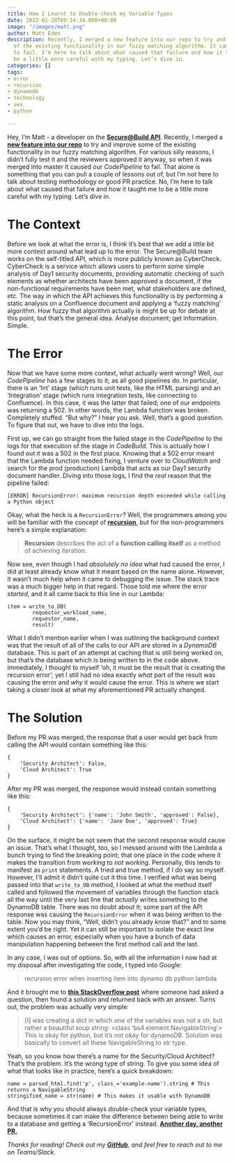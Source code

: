 ```yaml
---
title: How I Learnt to Double-check my Variable Types
date: 2022-01-28T05:14:34.000+00:00
image: "/images/matt.png"
author: Matt Eden
description: Recently, I merged a new feature into our repo to try and improve some
  of the existing functionality in our fuzzy matching algorithm. It caused our CodePipeline
  to fail. I’m here to talk about what caused that failure and how it taught me to
  be a little more careful with my typing. Let’s dive in.
categories: []
tags:
- error
- recursion
- dynamodb
- technology
- aws
- python

---
```

Hey, I’m Matt - a developer on the [**Secure@Build API**](https://github.customerlabs.com.au/iagcl/secure-build-nlp/). Recently, I merged a [**new feature into our repo**](https://github.customerlabs.com.au/iagcl/secure-build-nlp/pull/84) to try and improve some of the existing functionality in our fuzzy matching algorithm. For various silly reasons, I didn’t fully test it and the reviewers approved it anyway, so when it was merged into master it caused our _CodePipeline_ to fail. That alone is something that you can pull a couple of lessons out of, but I’m not here to talk about testing methodology or good PR practice. No, I’m here to talk about what caused that failure and how it taught me to be a little more careful with my typing. Let’s dive in.

# The Context

Before we look at what the error is, I think it’s best that we add a little bit more context around what lead up to the error. The Secure@Build team works on the self-titled API, which is more publicly known as CyberCheck. CyberCheck is a service which allows users to perform some simple analysis of Day1 security documents, providing automatic checking of such elements as whether architects have been approved a document, if the non-functional requirements have been met, what stakeholders are defined, etc. The way in which the API achieves this functionality is by performing a static analysis on a Confluence document and applying a ‘fuzzy matching’ algorithm. How fuzzy that algorithm actually is might be up for debate at this point, but that’s the general idea. Analyse document; get information. Simple.

# The Error

Now that we have some more context, what actually went wrong? Well, our _CodePipeline_ has a few stages to it; as all good pipelines do. In particular, there is an ‘Int’ stage (which runs unit tests, like the HTML parsing) and an ‘Integration’ stage (which runs integration tests, like connecting to Confluence). In this case, it was the latter that failed; one of our endpoints was returning a 502. In other words, the Lambda function was broken. Completely stuffed. “But why?” I hear you ask. Well, that’s a good question. To figure that out, we have to dive into the logs.

First up, we can go straight from the failed stage in the _CodePipeline_ to the logs for that execution of the stage in _CodeBuild_. This is actually how I found out it was a 502 in the first place. Knowing that a 502 error meant that the Lambda function needed fixing, I venture over to _CloudWatch_ and search for the prod (production) Lambda that acts as our Day1 security document handler. Diving into those logs, I find the _real_ reason that the pipeline failed:

    [ERROR] RecursionError: maximum recursion depth exceeded while calling a Python object
    

Okay, what the heck is a `RecursionError`? Well, the programmers among you will be familiar with the concept of [**recursion**](https://www.cs.utah.edu/\~germain/PPS/Topics/recursion.html#:\~:text=Recursion%20is%20the%20process%20of,Take%20one%20step%20toward%20home.), but for the non-programmers here’s a simple explanation:

> **Recursion** describes the act of a **function calling itself** as a method of achieving iteration.

Now see, even though I had _absolutely no idea_ what had caused the error, I did at least already know what it meant based on the name alone. However, it wasn’t much help when it came to debugging the issue. The stack trace was a much bigger help in that regard. Those told me where the error _started_, and it all came back to this line in our Lambda:

    item = write_to_DB(
            requestor_workload_name,
            requestor_name,
            result)
    

What I didn’t mention earlier when I was outlining the background context was that the result of all of the calls to our API are stored in a _DynamoDB_ database. This is part of an attempt at caching that is still being worked on, but that’s the database which is being written to in the code above. Immediately, I thought to myself ‘oh, it must be the result that is creating the recursion error’; yet I still had no idea exactly _what_ part of the result was causing the error and _why_ it would cause the error. This is where we start taking a closer look at what my aforementioned PR actually changed.

# The Solution

Before my PR was merged, the response that a user would get back from calling the API would contain something like this:

    {
        'Security Architect': False,
        'Cloud Architect': True
    }
    

After my PR was merged, the response would instead contain something like this:

    {
        'Security Architect': {'name': 'John Smith', 'approved': False},
        'Cloud Architect': {'name': 'Jane Doe', 'approved': True}
    }
    

On the surface, it might be not seem that the second response would cause an issue. That’s what I thought, too, so I messed around with the Lambda a bunch trying to find the breaking point; that one place in the code where it makes the transition from _working_ to _not working_. Personally, this tends to manifest as `print` statements. A tried and true method, if I do say so myself. However, I’ll admit it didn’t quite cut it this time. I verified what was being passed into that `write_to_DB` method, I looked at what the method itself called and followed the movement of variables through the function stack all the way until the very last line that _actually_ writes something to the DynamoDB table. There was no doubt about it; some part of the API response was causing the `RecursionError` when it was being written to the table. Now you may think, “Well, didn’t you already know that?” and to some extent you’d be right. Yet it can still be important to isolate the exact line which causes an error, especially when you have a bunch of data manipulation happening between the first method call and the last.

In any case, I was out of options. So, with all the information I now had at my disposal after investigating the code, I typed into Google:

> recursion error when inserting item into dynamo db python lambda

And it brought me to [**this StackOverflow post**](https://stackoverflow.com/questions/65822810/why-do-i-get-recursionerror-only-for-1-case-using-the-same-variable-when-inserti) where someone had asked a question, then found a solution and returned back with an answer. Turns out, the problem was actually very simple:

> \[I\] was creating a dict in which one of the variables was not a str, but rather a beautiful soup string: <class ‘bs4.element.NavigableString’> This is okay for python, but it’s not okay for dynamoDB. Solution was basically to convert all these NavigableString to str type.

Yeah, so you know how there’s a name for the Security/Cloud Architect? That’s the problem. It’s the wrong type of string. To give you some idea of what that looks like in practice, here’s a quick breakdown:

    name = parsed_html.find('p', class_='example-name').string # This returns a NavigableString
    stringified_name = str(name) # This makes it usable with DynamoDB
    

And that is why you should always double-check your variable types, because sometimes it can make the difference between being able to write to a database and getting a ‘RecursionError’ instead. [**Another day, another PR.**](https://github.customerlabs.com.au/iagcl/secure-build-nlp/pull/87)

_Thanks for reading! Check out my_ [**_GitHub_**](https://github.customerlabs.com.au/matt-eden)_, and feel free to reach out to me on Teams/Slack._